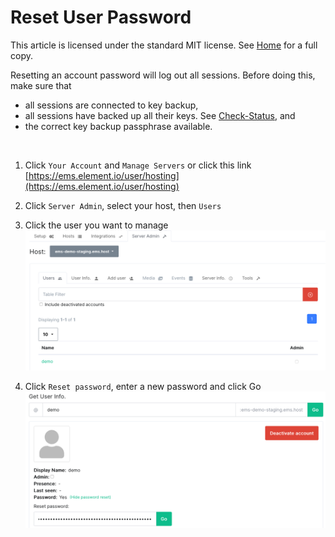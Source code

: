 # Reset User Password <!-- omit in toc -->

This article is licensed under the standard MIT license. See [Home](index.md) for a full copy.

Resetting an account password will log out all sessions. Before doing this, make sure that
* all sessions are connected to key backup,
* all sessions have backed up all their keys. See [Check-Status](Check-Status.md), and
* the correct key backup passphrase available.

<br />

1. Click `Your Account` and `Manage Servers` or click this link [https://ems.element.io/user/hosting](https://ems.element.io/user/hosting)

1. Click `Server Admin`, select your host, then `Users`

1. Click the user you want to manage  
![](images/Screen%20Shot%202020-07-30%20at%202.45.40%20PM.png)

1. Click `Reset password`, enter a new password and click Go  
![](images/Screen%20Shot%202020-07-30%20at%202.47.25%20PM.png)

